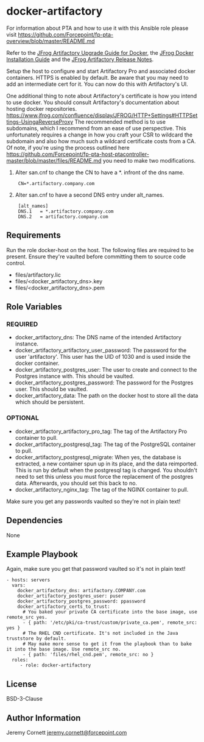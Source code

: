 # docker-artifactory

For information about PTA and how to use it with this Ansible role please visit https://github.com/Forcepoint/fp-pta-overview/blob/master/README.md

Refer to the [JFrog Artifactory Upgrade Guide for Docker](https://www.jfrog.com/confluence/display/RTF/Upgrading+Artifactory#UpgradingArtifactory-DockerInstallation),
the [JFrog Docker Installation Guide](https://www.jfrog.com/confluence/display/RTF/Installing+with+Docker)
and the [JFrog Artifactory Release Notes](https://www.jfrog.com/confluence/display/RTF/Release+Notes).

Setup the host to configure and start Artifactory Pro and associated docker containers. HTTPS is enabled by default. 
Be aware that you may need to add an intermediate cert for it. You can now do this with Artifactory's UI.

One additional thing to note about Artifactory's certificate is how you intend to use docker.
You should consult Artifactory's documentation about hosting docker repositories. 
https://www.jfrog.com/confluence/display/JFROG/HTTP+Settings#HTTPSettings-UsingaReverseProxy
The recommended method is to use subdomains, which I recommend from an ease of use perspective. 
This unfortunately requires a
change in how you craft your CSR to wildcard the subdomain and also how much such a wildcard
certificate costs from a CA. Of note, if you're using the process outlined here 
https://github.com/Forcepoint/fp-pta-host-ptacontroller-master/blob/master/files/README.md you need
to make two modifications.

1. Alter san.cnf to change the CN to have a *. infront of the dns name.

        CN=*.artifactory.company.com

1. Alter san.cnf to have a second DNS entry under alt_names.

        [alt_names]
        DNS.1   = *.artifactory.company.com
        DNS.2   = artifactory.company.com

## Requirements

Run the role docker-host on the host. The following files are required to be present. 
Ensure they're vaulted before committing them to source code control.

* files/artifactory.lic
* files/<docker_artifactory_dns>.key
* files/<docker_artifactory_dns>.pem

## Role Variables

### REQUIRED

* docker_artifactory_dns: The DNS name of the intended Artifactory instance.
* docker_artifactory_artifactory_user_password: The password for the user 'artifactory'. 
  This user has the UID of 1030 and is used inside the docker container.
* docker_artifactory_postgres_user: The user to create and connect to the Postgres instance with. This should be vaulted.
* docker_artifactory_postgres_password: The password for the Postgres user. This should be vaulted.
* docker_artifactory_data: The path on the docker host to store all the data which should be persistent.

### OPTIONAL

* docker_artifactory_artifactory_pro_tag: The tag of the Artifactory Pro container to pull.
* docker_artifactory_postgresql_tag: The tag of the PostgreSQL container to pull.
* docker_artifactory_postgresql_migrate: When yes, the database is extracted, a new container 
  spun up in its place, and the data reimported. This is run by default when the postgresql 
  tag is changed. You shouldn't need to set this unless you must force the replacement of 
  the postgres data. Afterwards, you should set this back to no.
* docker_artifactory_nginx_tag: The tag of the NGINX container to pull.

Make sure you get any passwords vaulted so they're not in plain text!

## Dependencies

None

## Example Playbook

Again, make sure you get that password vaulted so it's not in plain text!

    - hosts: servers
      vars:
        docker_artifactory_dns: artifactory.COMPANY.com
        docker_artifactory_postgres_user: puser
        docker_artifactory_postgres_password: ppassword
        docker_artifactory_certs_to_trust:
          # You baked your private CA certificate into the base image, use remote_src yes.
          - { path: '/etc/pki/ca-trust/custom/private_ca.pem', remote_src: yes }
          # The RHEL CND certificate. It's not included in the Java truststore by default.
          # May make more sense to get it from the playbook than to bake it into the base image. Use remote_src no.
          - { path: 'files/rhel_cnd.pem', remote_src: no }
      roles:
         - role: docker-artifactory

## License

BSD-3-Clause

## Author Information

Jeremy Cornett <jeremy.cornett@forcepoint.com>
